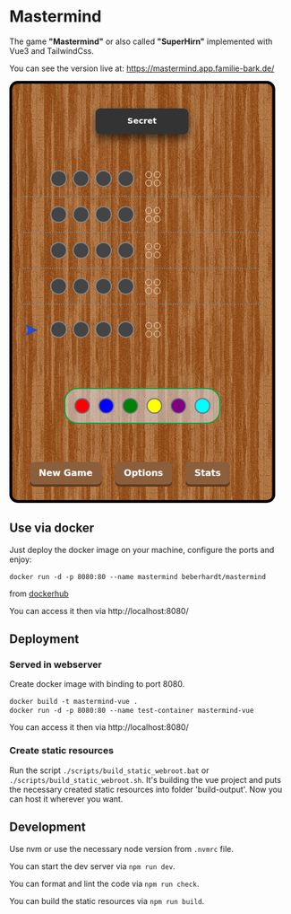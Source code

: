 # Mastermind

The game **"Mastermind"** or also called **"SuperHirn"** implemented with Vue3 and TailwindCss.

You can see the version live at: https://mastermind.app.familie-bark.de/

![Screenshot](img/screenshot-main-screen.png)

## Use via docker

Just deploy the docker image on your machine, configure the ports and enjoy:

```
docker run -d -p 8080:80 --name mastermind beberhardt/mastermind
```

from [dockerhub](https://hub.docker.com/r/beberhardt/mastermind)

You can access it then via http://localhost:8080/

## Deployment

### Served in webserver

Create docker image with binding to port 8080.

```
docker build -t mastermind-vue .
docker run -d -p 8080:80 --name test-container mastermind-vue
```

You can access it then via http://localhost:8080/

### Create static resources

Run the script `./scripts/build_static_webroot.bat` or `./scripts/build_static_webroot.sh`.
It's building the vue project and puts the necessary created static resources into folder 'build-output'.
Now you can host it wherever you want.

## Development

Use nvm or use the necessary node version from `.nvmrc` file.

You can start the dev server via `npm run dev`.

You can format and lint the code via `npm run check`.

You can build the static resources via `npm run build`.
